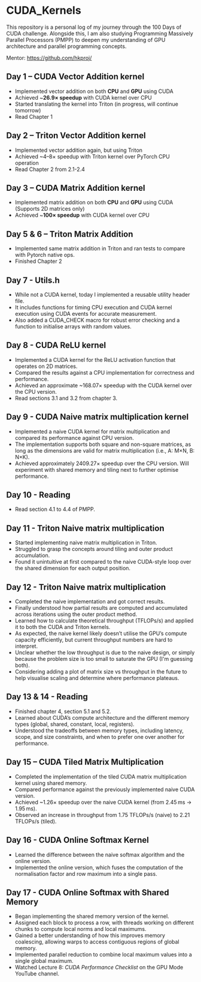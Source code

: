 # CUDA_Kernels

This repository is a personal log of my journey through the 100 Days of CUDA challenge. Alongside this, I am also studying Programming Massively Parallel Processors (PMPP) to deepen my understanding of GPU architecture and parallel programming concepts.

Mentor: https://github.com/hkproj/

## Day 1 – CUDA Vector Addition kernel

- Implemented vector addition on both **CPU** and **GPU** using CUDA  
- Achieved ~**26.9× speedup** with CUDA kernel over CPU
- Started translating the kernel into Triton (in progress, will continue tomorrow)
- Read Chapter 1

## Day 2 – Triton Vector Addition kernel

- Implemented vector addition again, but using Triton
- Achieved ~4–8× speedup with Triton kernel over PyTorch CPU operation
- Read Chapter 2 from 2.1-2.4

## Day 3 – CUDA Matrix Addition kernel

- Implemented matrix addition on both **CPU** and **GPU** using CUDA (Supports 2D matrices only)
- Achieved ~**100× speedup** with CUDA kernel over CPU

## Day 5 & 6 – Triton Matrix Addition
- Implemented same matrix addition in Triton and ran tests to compare with Pytorch native ops.
- Finished Chapter 2

## Day 7 - Utils.h
- While not a CUDA kernel, today I implemented a reusable utility header file.
- It includes functions for timing CPU execution and CUDA kernel execution using CUDA events for accurate measurement.
- Also added a CUDA_CHECK macro for robust error checking and a function to initialise arrays with random values.

## Day 8 - CUDA ReLU kernel
- Implemented a CUDA kernel for the ReLU activation function that operates on 2D matrices.
- Compared the results against a CPU implementation for correctness and performance.
- Achieved an approximate ~168.07× speedup with the CUDA kernel over the CPU version.
- Read sections 3.1 and 3.2 from chapter 3.

## Day 9 - CUDA Naive matrix multiplication kernel
-	Implemented a naive CUDA kernel for matrix multiplication and compared its performance against CPU version.
- The implementation supports both square and non-square matrices, as long as the dimensions are valid for matrix multiplication (i.e., A: M×N, B: N×K).
- Achieved approximately 2409.27× speedup over the CPU version. Will experiment with shared memory and tiling next to further optimise performance.

## Day 10 - Reading
- Read section 4.1 to 4.4 of PMPP.

## Day 11 - Triton Naive matrix multiplication 
- Started implementing naive matrix multiplication in Triton.
- Struggled to grasp the concepts around tiling and outer product accumulation.
- Found it unintuitive at first compared to the naive CUDA-style loop over the shared dimension for each output position.

## Day 12 - Triton Naive matrix multiplication 
- 	Completed the naive implementation and got correct results.
-	Finally understood how partial results are computed and accumulated across iterations using the outer product method.
-	Learned how to calculate theoretical throughput (TFLOPs/s) and applied it to both the CUDA and Triton kernels.
-	As expected, the naive kernel likely doesn’t utilise the GPU’s compute capacity efficiently, but current throughput numbers are hard to interpret.
-	Unclear whether the low throughput is due to the naive design, or simply because the problem size is too small to saturate the GPU (I'm guessing both). 
-	Considering adding a plot of matrix size vs throughput in the future to help visualise scaling and determine where performance plateaus.

## Day 13 & 14 - Reading
-	Finished chapter 4, section 5.1 and 5.2.
-	Learned about CUDA’s compute architecture and the different memory types (global, shared, constant, local, registers).
-	Understood the tradeoffs between memory types, including latency, scope, and size constraints, and when to prefer one over another for performance.
  
## Day 15 – CUDA Tiled Matrix Multiplication
- Completed the implementation of the tiled CUDA matrix multiplication kernel using shared memory.
- Compared performance against the previously implemented naive CUDA version.
-	Achieved ~1.26× speedup over the naive CUDA kernel (from 2.45 ms → 1.95 ms).
-	Observed an increase in throughput from 1.75 TFLOPs/s (naive) to 2.21 TFLOPs/s (tiled).

## Day 16 - CUDA Online Softmax Kernel
- Learned the difference between the naive softmax algorithm and the online version.
- Implemented the online version, which fuses the computation of the normalisation factor and row maximum into a single pass.

## Day 17 - CUDA Online Softmax with Shared Memory
- Began implementing the shared memory version of the kernel.
- Assigned each block to process a row, with threads working on different chunks to compute local norms and local maximums.
- Gained a better understanding of how this improves memory coalescing, allowing warps to access contiguous regions of global memory.
- Implemented parallel reduction to combine local maximum values into a single global maximum.
- Watched Lecture 8: *CUDA Performance Checklist* on the GPU Mode YouTube channel.

